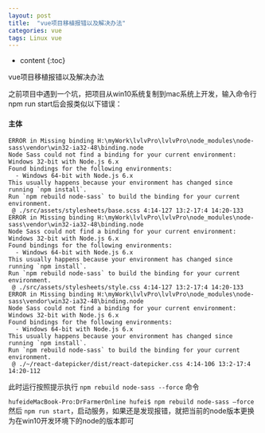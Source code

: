 ```yaml
---
layout: post
title:  "vue项目移植报错以及解决办法"
categories: vue
tags: Linux vue
---
```


* content
{:toc}

vue项目移植报错以及解决办法

之前项目中遇到一个坑，把项目从win10系统复制到mac系统上开发，输入命令行 npm run start后会报类似以下错误： 				





#### 主体

```linux
ERROR in Missing binding H:\myWork\lvlvPro\lvlvPro\node_modules\node-sass\vendor\win32-ia32-48\binding.node
Node Sass could not find a binding for your current environment: Windows 32-bit with Node.js 6.x
Found bindings for the following environments:
  - Windows 64-bit with Node.js 6.x
This usually happens because your environment has changed since running `npm install`.
Run `npm rebuild node-sass` to build the binding for your current environment.
 @ ./src/assets/stylesheets/base.scss 4:14-127 13:2-17:4 14:20-133
ERROR in Missing binding H:\myWork\lvlvPro\lvlvPro\node_modules\node-sass\vendor\win32-ia32-48\binding.node
Node Sass could not find a binding for your current environment: Windows 32-bit with Node.js 6.x
Found bindings for the following environments:
  - Windows 64-bit with Node.js 6.x
This usually happens because your environment has changed since running `npm install`.
Run `npm rebuild node-sass` to build the binding for your current environment.
 @ ./src/assets/stylesheets/style.css 4:14-127 13:2-17:4 14:20-133
ERROR in Missing binding H:\myWork\lvlvPro\lvlvPro\node_modules\node-sass\vendor\win32-ia32-48\binding.node
Node Sass could not find a binding for your current environment: Windows 32-bit with Node.js 6.x
Found bindings for the following environments:
  - Windows 64-bit with Node.js 6.x
This usually happens because your environment has changed since running `npm install`.
Run `npm rebuild node-sass` to build the binding for your current environment.
 @ ./~/react-datepicker/dist/react-datepicker.css 4:14-106 13:2-17:4 14:20-112
```

此时运行按照提示执行 `npm rebuild node-sass --force` 命令   
 		
`hufeideMacBook-Pro:DrFarmerOnline hufei$ npm rebuild node-sass —force`				
然后 `npm run start`，启动服务，如果还是发现报错，就把当前的node版本更换为在win10开发环境下的node的版本即可


